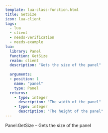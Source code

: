 ```yaml
---
template: lua-class-function.html
title: GetSize
icon: lua-client
tags:
  - lua
  - client
  - needs-verification
  - needs-example
lua:
  library: Panel
  function: GetSize
  realm: client
  description: "Gets the size of the panel"
  
  arguments:
  - position: 1
    name: "panel"
    type: Panel
  returns:
    - type: integer
      description: "The width of the panel"
    - type: integer
      description: "The height of the panel"
---
```


<div class="lua__search__keywords">
Panel:GetSize &#x2013; Gets the size of the panel
</div>
